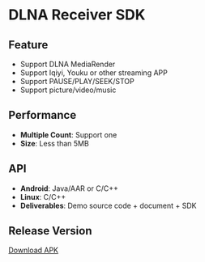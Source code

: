 # DLNA Receiver SDK

## Feature

* Support DLNA MediaRender   
* Support Iqiyi, Youku or other streaming APP    
* Support PAUSE/PLAY/SEEK/STOP 
* Support picture/video/music             

## Performance

* **Multiple Count**: Support one    
* **Size**: Less than 5MB          

## API

* **Android**: Java/AAR or C/C++   
* **Linux**: C/C++  
* **Deliverables**: Demo source code + document + SDK    

## Release Version       

[Download APK](https://github.com/WirelessPresentation/WirelessDisplay/releases/download/latest/BJCastTV.apk)

